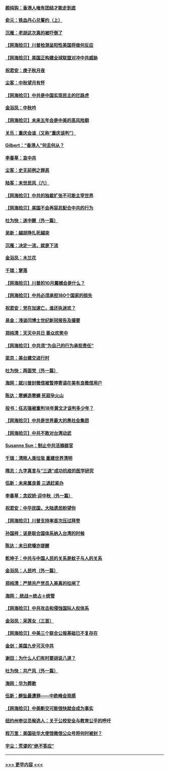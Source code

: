 #### [颜纯钩：香港人唯有团结才能走到底](../pages/nsc993/n12450870.md?t=10040451) 
#### [俞元：铁血丹心兑誓约（上）](../pages/nsc993/n12431328.md?t=10040451) 
#### [沉雁：老胡这次真的被吓倒了](../pages/nsc993/n12449796.md?t=10040451) 
#### [【网海拾贝】川普检测呈阳性美国将做何反应](../pages/nsc993/n12449042.md?t=10040451) 
#### [【网海拾贝】美国正构建全球联盟对冲中共威胁](../pages/nsc993/n12446580.md?t=10040451) 
#### [祝君安：庚子秋月夜](../pages/nsc993/n12445870.md?t=10040451) 
#### [尘客：中秋望月有怀](../pages/nsc993/n12444632.md?t=10040451) 
#### [【网海拾贝】中共是中国实现民主的拦路虎](../pages/nsc993/n12443573.md?t=10040451) 
#### [金浴凤：中秋吟](../pages/nsc993/n12441773.md?t=10040451) 
#### [【网海拾贝】未来五年会是中美的高风险期](../pages/nsc993/n12440760.md?t=10040451) 
#### [关乐：重庆会谈（又称“重庆谈判”）](../pages/nsc993/n12437525.md?t=10040451) 
#### [Gilbert：“香港人”何去何从？](../pages/nsc993/n12435894.md?t=10040451) 
#### [李春草：哀中共](../pages/nsc993/n12435874.md?t=10040451) 
#### [尘客：史无前例之罪恶](../pages/nsc993/n12435762.md?t=10040451) 
#### [陆客：末世民风（六）](../pages/nsc993/n12435354.md?t=10040451) 
#### [【网海拾贝】中共的独裁扩张不可能主宰世界](../pages/nsc993/n12435151.md?t=10040451) 
#### [【网海拾贝】美国不会再容忍配合中共的行为](../pages/nsc993/n12433808.md?t=10040451) 
#### [吐为快：迷中醒（外一篇）](../pages/nsc993/n12433585.md?t=10040451) 
#### [吴新：越胡挣扎死越突](../pages/nsc993/n12433562.md?t=10040451) 
#### [沉雁：决定一流，就是下流](../pages/nsc993/n12432128.md?t=10040451) 
#### [金浴凤：木兰花](../pages/nsc993/n12432124.md?t=10040451) 
#### [千瑞：寥落](../pages/nsc993/n12432071.md?t=10040451) 
#### [【网海拾贝】川普的10月震撼会是什么？](../pages/nsc993/n12431624.md?t=10040451) 
#### [【网海拾贝】中共必须承担180个国家的损失](../pages/nsc993/n12428893.md?t=10040451) 
#### [祝君安：党在加速亡，谁还执迷欢？](../pages/nsc993/n12428652.md?t=10040451) 
#### [易金：浅谈闫博士世纪新冠报告及撮要](../pages/nsc993/n12426822.md?t=10040451) 
#### [郑纯清：天灭中共日 善众欢笑中](../pages/nsc993/n12426784.md?t=10040451) 
#### [【网海拾贝】中共须“为自己的行为承担责任”](../pages/nsc993/n12426067.md?t=10040451) 
#### [梁京：美台建交进行时](../pages/nsc993/n12424066.md?t=10040451) 
#### [吐为快：两面党（外一篇）](../pages/nsc993/n12424043.md?t=10040451) 
#### [海网：就川普封微信被暂停寄语在美有良微信用户](../pages/nsc993/n12424021.md?t=10040451) 
#### [陈达：寒蝉造寒蝉 死寂孕火山](../pages/nsc993/n12423958.md?t=10040451) 
#### [投书：任志强被重判18年黄文才该判多少年？](../pages/nsc993/n12423672.md?t=10040451) 
#### [【网海拾贝】中共是世界最大的黑社会集团](../pages/nsc993/n12423543.md?t=10040451) 
#### [【网海拾贝】中共不敢对台湾动武](../pages/nsc993/n12421418.md?t=10040451) 
#### [Susanne Sun：制止中共活摘器官](../pages/nsc993/n12419654.md?t=10040451) 
#### [千瑞：清除人类垃圾 重建世界清明](../pages/nsc993/n12419414.md?t=10040451) 
#### [隋志：九字真言与“三退”成功抗疫的医学研究](../pages/nsc993/n12419248.md?t=10040451) 
#### [伍新：未来属良善 三退赶紧办](../pages/nsc993/n12418496.md?t=10040451) 
#### [李春草：念奴娇·迎中秋（外一篇）](../pages/nsc993/n12418465.md?t=10040451) 
#### [祝君安：中华民国，大陆遗民盼望你](../pages/nsc993/n12418089.md?t=10040451) 
#### [【网海拾贝】川普支持率首次压过拜登](../pages/nsc993/n12418050.md?t=10040451) 
#### [孙国祥：该是联合国体系纳入台湾的时候](../pages/nsc993/n12417369.md?t=10040451) 
#### [陈达：末日悲嚎亦提醒](../pages/nsc993/n12416736.md?t=10040451) 
#### [乾坤子：中共与中国人民的关系是蚊子与人的关系](../pages/nsc993/n12416632.md?t=10040451) 
#### [金浴凤：人民吟（外一篇）](../pages/nsc993/n12416567.md?t=10040451) 
#### [郑纯清：严禁共产党员入美真的拉闸了](../pages/nsc993/n12416550.md?t=10040451) 
#### [海网： 统战＝统占＋统管](../pages/nsc993/n12416404.md?t=10040451) 
#### [【网海拾贝】中共攻击和侵蚀国际人权体系](../pages/nsc993/n12416250.md?t=10040451) 
#### [金浴凤：采莲女（三首）](../pages/nsc993/n12415517.md?t=10040451) 
#### [【网海拾贝】中美三个联合公报基础已不复存在](../pages/nsc993/n12415054.md?t=10040451) 
#### [金剑：美国九步可灭中共](../pages/nsc993/n12413183.md?t=10040451) 
#### [谢田：为什么人们有时要胡说八道？](../pages/nsc993/n12411861.md?t=10040451) 
#### [吐为快：共产风（外一篇）](../pages/nsc993/n12411761.md?t=10040451) 
#### [海网：华为葬歌](../pages/nsc993/n12410381.md?t=10040451) 
#### [伍新：醉坠最遭罪——中欧峰会观感](../pages/nsc993/n12410364.md?t=10040451) 
#### [【网海拾贝】中美断交可能很快就会成为事实](../pages/nsc993/n12409495.md?t=10040451) 
#### [纽约州参议员候选人：关于公校安全与教育公平的呼吁](../pages/nsc993/n12409228.md?t=10040451) 
#### [程万里：美国驻华大使馆微信公众号将何时被封？](../pages/nsc993/n12407397.md?t=10040451) 
#### [宇尘：荒谬的“绝不答应”](../pages/nsc993/n12407360.md?t=10040451) 

----
#### [ >>> 更早内容 <<< ](../indexes/nsc993-earlier.md)
